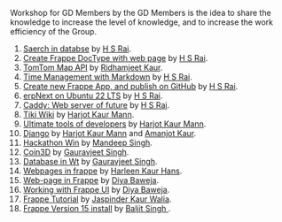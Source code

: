 Workshop for GD Members by the GD Members is the idea to share the knowledge to increase the level of knowledge, and to increase the work efficiency of the Group.

1. [Saerch in databse](SQL.md) by [H S Rai](https://github.com/hsrai).
1. [Create Frappe DocType with web page](FrappeDoc.md) by [H S Rai](https://github.com/hsrai).
1. [TomTom Map API](TomTomAPI.md) by [Ridhamjeet Kaur](https://github.com/ridhamjeetkaur).
1. [Time Management with Markdown](TimeManagement.md) by [H S Rai](https://github.com/hsrai).
1. [Create new Frappe App, and publish on GitHub](FrappeAppGIT.md) by [H S Rai](https://github.com/hsrai).
1. [erpNext on Ubuntu 22 LTS](erpnext14onUbuntu22.md) by  [H S Rai](https://github.com/hsrai).
1. [Caddy: Web server of future](Caddy.md) by [H S Rai](https://github.com/hsrai).
1. [Tiki Wiki](../../raw/master/tikiwiki.pdf)  by [Harjot Kaur Mann](https://harjotmann.wordpress.com/).
1. [Ultimate tools of developers](../../raw/master/Ultimate%20tolls%20of%20developers%20by%20Harjot%20Kaur%20Mann.pdf) by [Harjot Kaur Mann](https://harjotmann.wordpress.com/).
1. [Django](../../raw/master/Django%20by%20Harjot%20and%20Amanjot.pdf)  by [Harjot Kaur Mann](https://harjotmann.wordpress.com/) and [Amanjot Kaur](https://kauramanjot35.wordpress.com/).
1. [Hackathon Win](Inderpreet_2-1-2016.md) by [Mandeep Singh](https://github.com/mandeeps708).
1. [Coin3D](../../raw/master/coin3d.pdf) by [Gauravjeet Singh](https://github.com/Gauravjeetsingh).
1. [Database in Wt](../../raw/master/wtdbo.pdf) by [Gauravjeet Singh](https://github.com/Gauravjeetsingh).
1. [Webpages in frappe](https://harleen1kaurh.github.io/SDC/webtut) by [Harleen Kaur Hans](https://github.com/Harleen1kaurH).
1. [Web-page in Frappe](webpage_in_frappe.md) by [Diya Baweja](https://github.com/Diya050/).
1. [Working with Frappe UI](frappe_ui.md) by [Diya Baweja](https://github.com/Diya050/).
2.  [Frappe Tutorial](tutorialfrappe.md) by [Jaspinder Kaur Walia](https://github.com/JaspinderKaurWalia26).
1. [Frappe Version 15 install](frappeinstall15.md) by [Baljit Singh ](https://github.com/Baljit998).

